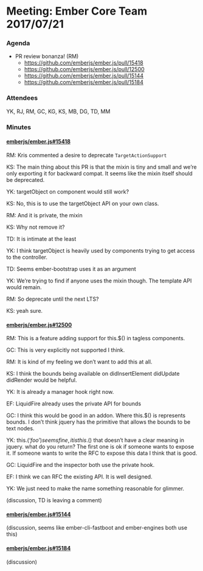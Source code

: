 # Meeting: Ember Core Team 2017/07/21

### Agenda

- PR review bonanza! (RM)
  - https://github.com/emberjs/ember.js/pull/15418
  - https://github.com/emberjs/ember.js/pull/12500
  - https://github.com/emberjs/ember.js/pull/15144
  - https://github.com/emberjs/ember.js/pull/15184

### Attendees

YK, RJ, RM, GC, KG, KS, MB, DG, TD, MM

### Minutes

#### [emberjs/ember.js#15418](https://github.com/emberjs/ember.js/pull/15418)

RM: Kris commented a desire to deprecate `TargetActionSupport`

KS: The main thing about this PR is that the mixin is tiny and small and we’re only exporting it for backward compat. It seems like the mixin itself should be deprecated.

YK: targetObject on component would still work?

KS: No, this is to use the targetObject API on your own class.

RM: And it is private, the mixin

KS: Why not remove it?

TD: It is intimate at the least

YK: I think targetObject is heavily used by components trying to get access to the controller.

TD: Seems ember-bootstrap uses it as an argument

YK: We’re trying to find if anyone uses the mixin though. The template API would remain.

RM: So deprecate until the next LTS?

KS: yeah sure.

#### [emberjs/ember.js#12500](https://github.com/emberjs/ember.js/pull/12500)

RM: This is a feature adding support for this.$() in tagless components.

GC: This is very explicitly not supported I think.

RM: It is kind of my feeling we don’t want to add this at all.

KS: I think the bounds being available on didInsertElement didUpdate didRender would be helpful.

YK: It is already a manager hook right now.

EF: LiquidFire already uses the private API for bounds

GC: I think this would be good in an addon. Where this.$() is represents bounds. I don’t think jquery has the primitive that allows the bounds to be text nodes.

YK: this.$(‘foo’) seems fine, it is this.$() that doesn’t have a clear meaning in jquery. what do you return? The first one is ok if someone wants to expose it. If someone wants to write the RFC to expose this data I think that is good.

GC: LiquidFire and the inspector both use the private hook.

EF: I think we can RFC the existing API. It is well designed.

YK: We just need to make the name something reasonable for glimmer.

(discussion, TD is leaving a comment)

#### [emberjs/ember.js#15144](https://github.com/emberjs/ember.js/pull/15144)

(discussion, seems like ember-cli-fastboot and ember-engines both use this)

#### [emberjs/ember.js#15184](https://github.com/emberjs/ember.js/pull/15184)

(discussion)
